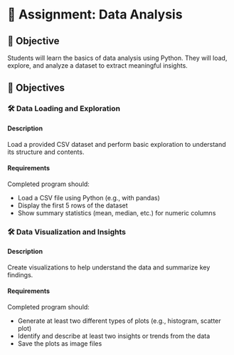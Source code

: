 # 📘 Assignment: Data Analysis

## 🎯 Objective

Students will learn the basics of data analysis using Python. They will load, explore, and analyze a dataset to extract meaningful insights.

## 📝 Objectives

### 🛠️ Data Loading and Exploration

#### Description
Load a provided CSV dataset and perform basic exploration to understand its structure and contents.

#### Requirements
Completed program should:

- Load a CSV file using Python (e.g., with pandas)
- Display the first 5 rows of the dataset
- Show summary statistics (mean, median, etc.) for numeric columns


### 🛠️ Data Visualization and Insights

#### Description
Create visualizations to help understand the data and summarize key findings.

#### Requirements
Completed program should:

- Generate at least two different types of plots (e.g., histogram, scatter plot)
- Identify and describe at least two insights or trends from the data
- Save the plots as image files
